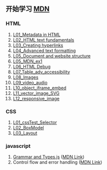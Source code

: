 ## 开始学习 [MDN](https://developer.mozilla.org/en-US/docs/Web/)

### HTML
1. [L01_Metadata in HTML](https://nosugars.github.io/Learn_MDN/basic_HTML/L01_Metadata%20in%20HTML.html)
2. [L02_HTML text fundamentals](https://nosugars.github.io/Learn_MDN/basic_HTML/L02_HTML%20text%20fundamentals.html)
3. [L03_Creating hyperlinks](https://nosugars.github.io/Learn_MDN/basic_HTML/L03_Creating%20hyperlinks.html)
4. [L04_Advanced text formatting](https://nosugars.github.io/Learn_MDN/basic_HTML/.html)
5. [L05_Document and website structure](https://nosugars.github.io/Learn_MDN/basic_HTML/L05_Document%20and%20website%20structure.html)
6. [L05_MDN_ex1](https://nosugars.github.io/Learn_MDN/basic_HTML/L05_MDN_ex1.html)
7. [L06_HTML Debug](https://nosugars.github.io/Learn_MDN/basic_HTML/L06_HTML20%Debug.html)
8. [L07_Table_adv_accessibility](https://nosugars.github.io/Learn_MDN/basic_HTML/L07_Table_adv_accessibility.html)
9. [L08_Images](https://nosugars.github.io/Learn_MDN/basic_HTML/L08_Images.html)
10. [L09_video_audio](https://nosugars.github.io/Learn_MDN/basic_HTML/L09_video_audio.html)
11. [L10_object_iframe_embed](https://nosugars.github.io/Learn_MDN/basic_HTML/L10_object_iframe_embed.html)
12. [L11_vector_image_SVG](https://nosugars.github.io/Learn_MDN/basic_HTML/L11_vector_image_SVG.html)
13. [L12_responsive_image](https://nosugars.github.io/Learn_MDN/basic_HTML/L12_responsive_image.html)

### CSS
1. [L01_cssTest_Selector](https://nosugars.github.io/Learn_MDN/basic_CSS/L01_cssTest_Selector.html)
2. [L02_BoxModel](https://nosugars.github.io/Learn_MDN/basic_CSS/L02_BoxModel.html)
3. [L03_Layout](https://nosugars.github.io/Learn_MDN/basic_CSS/L03_Layout.html)

### javascript
1. [Grammar and Types.js](https://github.com/NoSugars/Learn_MDN/blob/main/basic_js/Grammar_and_Types.js) ([MDN Link](https://developer.mozilla.org/en-US/docs/Web/JavaScript/Guide/Grammar_and_types))
2. Control flow and error handling ([MDN Link](https://developer.mozilla.org/en-US/docs/Web/JavaScript/Guide/Control_flow_and_error_handling))

